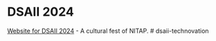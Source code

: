 # DSAII 2024

[Website for DSAII 2024](https://DSAII23.com) - A cultural fest of NITAP.
#   d s a i i - t e c h n o v a t i o n  
 